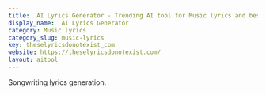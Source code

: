 ```yaml
---
title:  AI Lyrics Generator - Trending AI tool for Music lyrics and best alternatives
display_name:  AI Lyrics Generator
category: Music lyrics
category_slug: music-lyrics
key: theselyricsdonotexist_com
website: https://theselyricsdonotexist.com/
layout: aitool
---
```


Songwriting lyrics generation.
